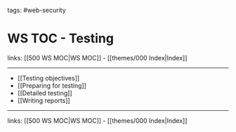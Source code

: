 tags: #web-security

# WS TOC - Testing

links: [[500 WS MOC|WS MOC]] - [[themes/000 Index|Index]]

---

* [[Testing objectives]]
* [[Preparing for testing]]
* [[Detailed testing]]
* [[Writing reports]]

---
links: [[500 WS MOC|WS MOC]] - [[themes/000 Index|Index]]